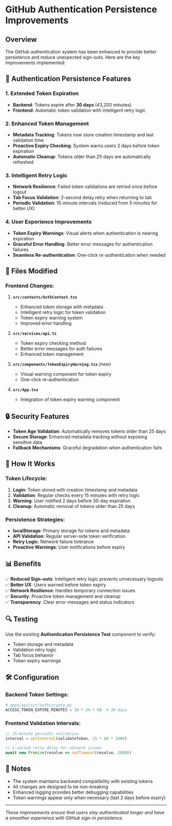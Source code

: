 # GitHub Authentication Persistence Improvements

## Overview

The GitHub authentication system has been enhanced to provide better persistence and reduce unexpected sign-outs. Here are the key improvements implemented:

## 🔧 **Authentication Persistence Features**

### 1. **Extended Token Expiration**
- **Backend**: Tokens expire after **30 days** (43,200 minutes)
- **Frontend**: Automatic token validation with intelligent retry logic

### 2. **Enhanced Token Management**
- **Metadata Tracking**: Tokens now store creation timestamp and last validation time
- **Proactive Expiry Checking**: System warns users 2 days before token expiration
- **Automatic Cleanup**: Tokens older than 25 days are automatically refreshed

### 3. **Intelligent Retry Logic**
- **Network Resilience**: Failed token validations are retried once before logout
- **Tab Focus Validation**: 2-second delay retry when returning to tab
- **Periodic Validation**: 15-minute intervals (reduced from 5 minutes for better UX)

### 4. **User Experience Improvements**
- **Token Expiry Warnings**: Visual alerts when authentication is nearing expiration
- **Graceful Error Handling**: Better error messages for authentication failures
- **Seamless Re-authentication**: One-click re-authentication when needed

## 📁 **Files Modified**

### Frontend Changes:

1. **`src/contexts/AuthContext.tsx`**
   - Enhanced token storage with metadata
   - Intelligent retry logic for token validation
   - Token expiry warning system
   - Improved error handling

2. **`src/services/api.ts`**
   - Token expiry checking method
   - Better error messages for auth failures
   - Enhanced token management

3. **`src/components/TokenExpiryWarning.tsx`** *(new)*
   - Visual warning component for token expiry
   - One-click re-authentication

4. **`src/App.tsx`**
   - Integration of token expiry warning component

## 🔒 **Security Features**

- **Token Age Validation**: Automatically removes tokens older than 25 days
- **Secure Storage**: Enhanced metadata tracking without exposing sensitive data
- **Fallback Mechanisms**: Graceful degradation when authentication fails

## 🚀 **How It Works**

### Token Lifecycle:
1. **Login**: Token stored with creation timestamp and metadata
2. **Validation**: Regular checks every 15 minutes with retry logic
3. **Warning**: User notified 2 days before 30-day expiration
4. **Cleanup**: Automatic removal of tokens older than 25 days

### Persistence Strategies:
- **localStorage**: Primary storage for tokens and metadata
- **API Validation**: Regular server-side token verification
- **Retry Logic**: Network failure tolerance
- **Proactive Warnings**: User notifications before expiry

## 📊 **Benefits**

✅ **Reduced Sign-outs**: Intelligent retry logic prevents unnecessary logouts  
✅ **Better UX**: Users warned before token expiry  
✅ **Network Resilience**: Handles temporary connection issues  
✅ **Security**: Proactive token management and cleanup  
✅ **Transparency**: Clear error messages and status indicators  

## 🔍 **Testing**

Use the existing **Authentication Persistence Test** component to verify:
- Token storage and metadata
- Validation retry logic
- Tab focus behavior
- Token expiry warnings

## 🛠️ **Configuration**

### Backend Token Settings:
```python
# apps/api/src/auth/crypto.py
ACCESS_TOKEN_EXPIRE_MINUTES = 30 * 24 * 60  # 30 days
```

### Frontend Validation Intervals:
```typescript
// 15-minute periodic validation
interval = setInterval(validateToken, 15 * 60 * 1000)

// 2-second retry delay for network issues
await new Promise(resolve => setTimeout(resolve, 2000))
```

## 📝 **Notes**

- The system maintains backward compatibility with existing tokens
- All changes are designed to be non-breaking
- Enhanced logging provides better debugging capabilities
- Token warnings appear only when necessary (last 2 days before expiry)

---

*These improvements ensure that users stay authenticated longer and have a smoother experience with GitHub sign-in persistence.*
